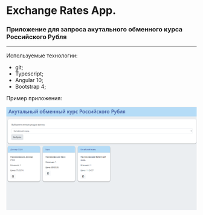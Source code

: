 # Exchange Rates App.

### Приложение для запроса акутального обменного курса Российского Рубля
------

Используемые технологии:

- git;
- Typescript;
- Angular 10;
- Bootstrap 4;

Пример приложения:

![Что-то пошло не так](./img/Exmpl.png)


